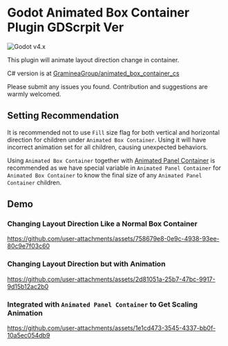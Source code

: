 # Godot Animated Box Container Plugin GDScrpit Ver

![Godot v4.x](https://img.shields.io/badge/Godot-v4.x-%23478cbf?logo=godot-engine&logoColor=white&style=flat-square)

This plugin will animate layout direction change in container.

C# version is at [GramineaGroup/animated_box_container_cs](https://github.com/GramineaGroup/animated_box_container_cs)

Please submit any issues you found. Contribution and suggestions are warmly welcomed.

## Setting Recommendation

It is recommended not to use `Fill` size flag for both vertical and horizontal direction for children under `Animated Box Container`. Using it will have incorrect animation set for all children, causing unexpected behaviors.

Using `Animated Box Container` together with [Animated Panel Container](https://github.com/GramineaGroup/animated_panel_container_gdscript) is recommended as we have special variable in `Animated Panel Container` for `Animated Box Container` to know the final size of any `Animated Panel Container` children.

## Demo

### Changing Layout Direction Like a Normal Box Container


https://github.com/user-attachments/assets/758679e8-0e9c-4938-93ee-80c9e7f03c60


### Changing Layout Direction but with Animation


https://github.com/user-attachments/assets/2d81051a-25b7-47bc-9917-9d15b12ac2b0


### Integrated with `Animated Panel Container` to Get Scaling Animation


https://github.com/user-attachments/assets/1e1cd473-3545-4337-bb0f-10a5ec054db9

